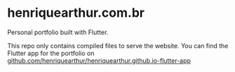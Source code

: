 # henriquearthur.com.br
Personal portfolio built with Flutter.

This repo only contains compiled files to serve the website. You can find the Flutter app for the portfolio on [github.com/henriquearthur/henriquearthur.github.io-flutter-app](https://github.com/henriquearthur/henriquearthur.github.io-flutter-app)